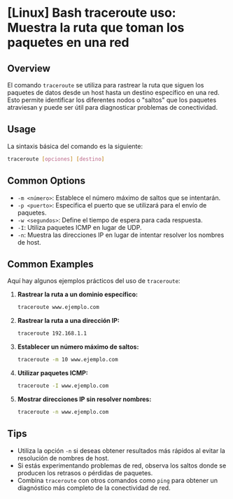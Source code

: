 # [Linux] Bash traceroute uso: Muestra la ruta que toman los paquetes en una red

## Overview
El comando `traceroute` se utiliza para rastrear la ruta que siguen los paquetes de datos desde un host hasta un destino específico en una red. Esto permite identificar los diferentes nodos o "saltos" que los paquetes atraviesan y puede ser útil para diagnosticar problemas de conectividad.

## Usage
La sintaxis básica del comando es la siguiente:

```bash
traceroute [opciones] [destino]
```

## Common Options
- `-m <número>`: Establece el número máximo de saltos que se intentarán.
- `-p <puerto>`: Especifica el puerto que se utilizará para el envío de paquetes.
- `-w <segundos>`: Define el tiempo de espera para cada respuesta.
- `-I`: Utiliza paquetes ICMP en lugar de UDP.
- `-n`: Muestra las direcciones IP en lugar de intentar resolver los nombres de host.

## Common Examples
Aquí hay algunos ejemplos prácticos del uso de `traceroute`:

1. **Rastrear la ruta a un dominio específico:**
   ```bash
   traceroute www.ejemplo.com
   ```

2. **Rastrear la ruta a una dirección IP:**
   ```bash
   traceroute 192.168.1.1
   ```

3. **Establecer un número máximo de saltos:**
   ```bash
   traceroute -m 10 www.ejemplo.com
   ```

4. **Utilizar paquetes ICMP:**
   ```bash
   traceroute -I www.ejemplo.com
   ```

5. **Mostrar direcciones IP sin resolver nombres:**
   ```bash
   traceroute -n www.ejemplo.com
   ```

## Tips
- Utiliza la opción `-n` si deseas obtener resultados más rápidos al evitar la resolución de nombres de host.
- Si estás experimentando problemas de red, observa los saltos donde se producen los retrasos o pérdidas de paquetes.
- Combina `traceroute` con otros comandos como `ping` para obtener un diagnóstico más completo de la conectividad de red.